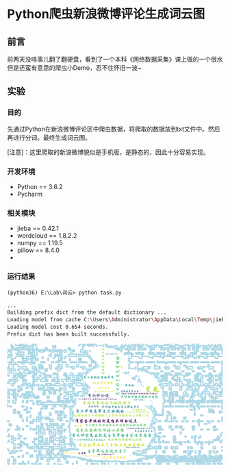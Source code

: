 # Python爬虫新浪微博评论生成词云图

## 前言

前两天没啥事儿翻了翻硬盘，看到了一个本科《网络数据采集》课上做的一个很水但是还蛮有意思的爬虫小Demo，忍不住怀旧一波~

## 实验

### 目的

先通过Python在新浪微博评论区中爬虫数据，将爬取的数据放到txt文件中。然后再进行分词。最终生成词云图。

 [注意]：这里爬取的新浪微博貌似是手机版，是静态的，因此十分容易实现。

### 开发环境

- Python ==  3.6.2
- Pycharm

### 相关模块

- jieba == 0.42.1
- wordcloud == 1.8.2.2
- numpy == 1.19.5
- pillow ==  8.4.0
- 

### 运行结果

`(python36) E:\Lab\词云> python task.py`

```bash
...
Building prefix dict from the default dictionary ...
Loading model from cache C:\Users\Administrator\AppData\Local\Temp\jieba.cache
Loading model cost 0.654 seconds.
Prefix dict has been built successfully.
```



![photo](ReadMe.assets/photo.png)
